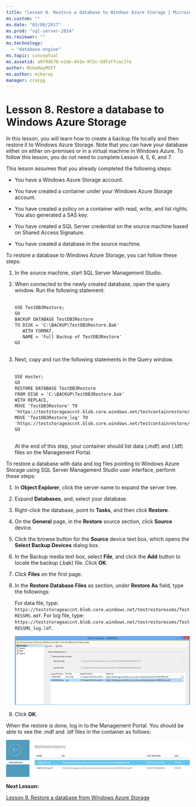 ```yaml
---
title: "Lesson 8. Restore a database to Windows Azure Storage | Microsoft Docs"
ms.custom: ""
ms.date: "03/06/2017"
ms.prod: "sql-server-2014"
ms.reviewer: ""
ms.technology: 
  - "database-engine"
ms.topic: conceptual
ms.assetid: a9f99670-e1de-441e-972c-69faffcac17a
author: MikeRayMSFT
ms.author: mikeray
manager: craigg
---
```

# Lesson 8. Restore a database to Windows Azure Storage
  In this lesson, you will learn how to create a backup file locally and then restore it to Windows Azure Storage. Note that you can have your database either on either on-premises or in a virtual machine in Windows Azure. To follow this lesson, you do not need to complete Lesson 4, 5, 6, and 7.  
  
 This lesson assumes that you already completed the following steps:  
  
-   You have a Windows Azure Storage account.  
  
-   You have created a container under your Windows Azure Storage account.  
  
-   You have created a policy on a container with read, write, and list rights. You also generated a SAS key.  
  
-   You have created a SQL Server credential on the source machine based on Shared Access Signature.  
  
-   You have created a database in the source machine.  
  
 To restore a database to Windows Azure Storage, you can follow these steps:  
  
1.  In the source machine, start SQL Server Management Studio.  
  
2.  When connected to the newly created database, open the query window. Run the following statement:  
  
    ```tsql  
  
    USE TestDB3Restore;   
    GO   
    BACKUP DATABASE TestDB3Restore   
    TO DISK = 'C:\BACKUP\TestDB3Restore.Bak'   
       WITH FORMAT,   
       NAME = 'Full Backup of TestDB3Restore'   
    GO  
  
    ```  
  
3.  Next, copy and run the following statements in the Query window.  
  
    ```tsql  
  
    USE master;   
    GO   
    RESTORE DATABASE TestDB3Restore    
    FROM DISK = 'C:\BACKUP\TestDB3Restore.bak'    
    WITH REPLACE,   
    MOVE 'TestDB3Restore' TO 'https://teststorageaccnt.blob.core.windows.net/testcontainrestore/TestDB3Restore.mdf',     
    MOVE 'TestDB3Restore_log' TO 'https://teststorageaccnt.blob.core.windows.net/testcontainrestore/TestDB3Restore_log.ldf';   
    GO  
  
    ```  
  
     At the end of this step, your container should list data (.mdf) and (.ldf) files on the Management Portal.  
  
 To restore a database with data and log files pointing to Windows Azure Storage using SQL Server Management Studio user interface, perform these steps:  
  
1.  In **Object Explorer**, click the server name to expand the server tree.  
  
2.  Expand **Databases**, and, select your database.  
  
3.  Right-click the database, point to **Tasks**, and then click **Restore**.  
  
4.  On the **General** page, in the **Restore** source section, click **Source** device.  
  
5.  Click the browse button for the **Source** device text box, which opens the **Select Backup Devices** dialog box.  
  
6.  In the Backup media text box, select **File**, and click the **Add** button to locate the backup (.bak) file. Click **OK**.  
  
7.  Click **Files** on the first page.  
  
8.  In the **Restore Database Files** as section, under **Restore As** field, type the followings:  
  
     For data file, type: `https://teststorageaccnt.blob.core.windows.net/testrestoressms/TestRESSMS.mdf`. For log file, type: `https://teststorageaccnt.blob.core.windows.net/testrestoressms/TestRESSMS_log.ldf`.  
  
     ![SQL 14 CTP2](../tutorials/media/ss-was-tutlesson-8-8.gif "SQL 14 CTP2")  
  
9. Click **OK**.  
  
 When the restore is done, log in to the Management Portal. You should be able to see the .mdf and .ldf files in the container as follows:  
  
 ![SQL 14 CTP2](../tutorials/media/ss-was-tutlesson-8-9.gif "SQL 14 CTP2")  
  
 **Next Lesson:**  
  
 [Lesson 9. Restore a database from Windows Azure Storage](../relational-databases/lesson-8-restore-as-new-database-from-log-backup.md)  
  
  
